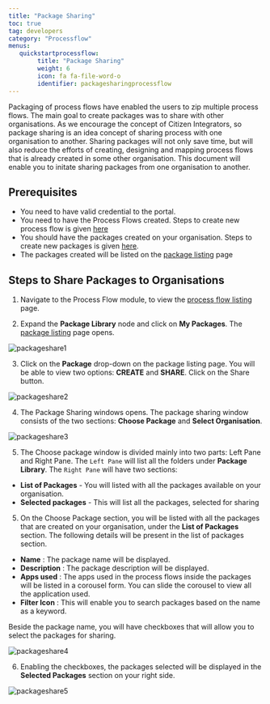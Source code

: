 ```yaml
---
title: "Package Sharing"
toc: true
tag: developers
category: "Processflow"
menus: 
   quickstartprocessflow:
        title: "Package Sharing"
        weight: 6
        icon: fa fa-file-word-o
        identifier: packagesharingprocessflow
---
```


Packaging of process flows have enabled the users to zip multiple process flows. The main goal to create packages was to share with other organisations. As we encourage the concept of Citizen Integrators, so package sharing is an idea concept of sharing process with one organisation to another.
Sharing packages will not only save time, but will also reduce the efforts of creating, designing and mapping process flows that is already created in some other organisation.
This document will enable you to initate sharing packages from one organisation to another.

## Prerequisites

- You need to have valid credential to the portal.
- You need to have the Process Flows created. Steps to create new process flow is given [here](/processflow/creating-processflow/)
- You should have the packages created on your organisation. Steps to create new packages is given [here](/processflow/processflow-packaging/#creating-packages).
- The packages created will be listed on the [package listing](/processflow/processflow-packaging/#listing-packages) page

## Steps to Share Packages to Organisations

1) Navigate to the Process Flow module, to view the [process flow listing](/processflow/processflow-listing-page/) page. 

2) Expand the **Package Library** node and click on **My Packages**. The [package listing](/processflow/processflow-packaging/#listing-packages) page opens.

![packageshare1]()

3) Click on the **Package** drop-down on the package listing page. You will be able to view two options: **CREATE** and **SHARE**. Click on the Share button.

![packageshare2]()

4) The Package Sharing windows opens. The package sharing window consists of the two sections: **Choose Package** and **Select Organisation**.

![packageshare3]()

5) The Choose package window is divided mainly into two parts: Left Pane and Right Pane. The `Left Pane` will list all the folders under **Package Library**.
The `Right Pane` will have two sections:
- **List of Packages** - You will listed with all the packages available on your organisation.
- **Selected packages** - This will list all the packages, selected for sharing

5) On the Choose Package section, you will be listed with all the packages that are created on your organisation, under the **List of Packages** section. The following details will be present in the list of packages section.

- **Name** : The package name will be displayed.
- **Description** : The package description will be displayed.
- **Apps used** : The apps used in the process flows inside the packages will be listed in a corousel form. You can slide the corousel to view all the application used.
- **Filter Icon** : This will enable you to search packages based on the name as a keyword.

Beside the package name, you will have checkboxes that will allow you to select the packages for sharing.

![packageshare4]()

6) Enabling the checkboxes, the packages selected will be displayed in the **Selected Packages** section on your right side.

![packageshare5]()

